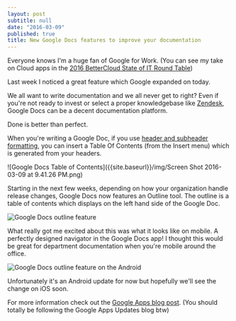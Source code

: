 ```yaml
---
layout: post
subtitle: null
date: "2016-03-09"
published: true
title: New Google Docs features to improve your documentation
---
```




Everyone knows I'm a huge fan of Google for Work. (You can see my take on Cloud apps in the [2016 BetterCloud State of IT Round Table](http://blog.bettercloud.com/moving-to-the-cloud/))

Last week I noticed a great feature which Google expanded on today.

We all want to write documentation and we all never get to right? Even if you're not ready to invest or select a proper knowledgebase like [Zendesk](https://www.zendesk.com), Google Docs can be a decent documentation platform.

Done is better than perfect.

When you're writing a Google Doc, if you use [header and subheader formatting](https://support.google.com/docs/answer/116338?hl=en), you can insert a Table Of Contents (from the Insert menu) which is generated from your headers.

![Google Docs Table of Contents]({{site.baseurl}}/img/Screen Shot 2016-03-09 at 9.41.26 PM.png)

Starting in the next few weeks, depending on how your organization handle release changes, Google Docs now features an Outline tool. The outline is a table of contents which displays on the left hand side of the Google Doc.

![Google Docs outline feature]({{site.baseurl}}/img/gdoc-outline.png)

What really got me excited about this was what it looks like on mobile. A perfectly designed navigator in the Google Docs app! I thought this would be great for department documentation when you're mobile around the office.

![Google Docs outline feature on the Android]({{site.baseurl}}/img/gdoc-outline-mobile.png)

Unfortunately it's an Android update for now but hopefully we'll see the change on iOS soon.

For more information check out the [Google Apps blog post](http://googleappsupdates.blogspot.com/2016/03/navigate-documents-quickly-and-easily.html). (You should totally be following the Google Apps Updates blog btw)
